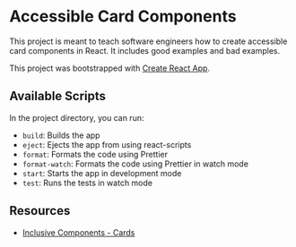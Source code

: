 # Accessible Card Components

This project is meant to teach software engineers how to create accessible card components in React. It includes good examples and bad examples.

This project was bootstrapped with [Create React App](https://github.com/facebook/create-react-app).

## Available Scripts

In the project directory, you can run:

- `build`: Builds the app
- `eject`: Ejects the app from using react-scripts
- `format`: Formats the code using Prettier
- `format-watch`: Formats the code using Prettier in watch mode
- `start`: Starts the app in development mode
- `test`: Runs the tests in watch mode

## Resources

- [Inclusive Components - Cards](https://inclusive-components.design/cards/)

